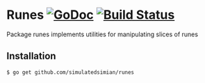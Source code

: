 # Runes [![GoDoc](https://godoc.org/github.com/simulatedsimian/runes?status.svg)](https://godoc.org/github.com/simulatedsimian/runes) [![Build Status](https://travis-ci.org/simulatedsimian/runes.svg)](https://travis-ci.org/simulatedsimian/runes)

Package runes implements utilities for manipulating slices of runes

Installation
------------

```bash
$ go get github.com/simulatedsimian/runes
```
